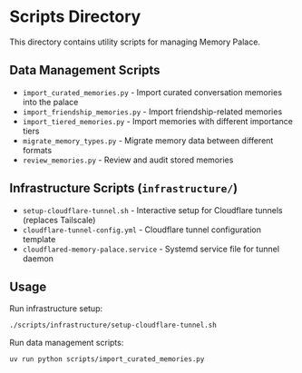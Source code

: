 # Scripts Directory

This directory contains utility scripts for managing Memory Palace.

## Data Management Scripts

- `import_curated_memories.py` - Import curated conversation memories into the palace
- `import_friendship_memories.py` - Import friendship-related memories 
- `import_tiered_memories.py` - Import memories with different importance tiers
- `migrate_memory_types.py` - Migrate memory data between different formats
- `review_memories.py` - Review and audit stored memories

## Infrastructure Scripts (`infrastructure/`)

- `setup-cloudflare-tunnel.sh` - Interactive setup for Cloudflare tunnels (replaces Tailscale)
- `cloudflare-tunnel-config.yml` - Cloudflare tunnel configuration template
- `cloudflared-memory-palace.service` - Systemd service file for tunnel daemon

## Usage

Run infrastructure setup:
```bash
./scripts/infrastructure/setup-cloudflare-tunnel.sh
```

Run data management scripts:
```bash
uv run python scripts/import_curated_memories.py
```